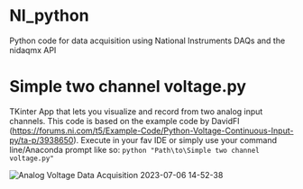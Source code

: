 # NI_python
Python code for data acquisition using National Instruments DAQs and the nidaqmx API

# Simple two channel voltage.py
TKinter App that lets you visualize and record from two analog input channels. This code is based on the example code by DavidFI (https://forums.ni.com/t5/Example-Code/Python-Voltage-Continuous-Input-py/ta-p/3938650).
Execute in your fav IDE or simply use your command line/Anaconda prompt like so:
```python "Path\to\Simple two channel voltage.py"```

![Analog Voltage Data Acquisition 2023-07-06 14-52-38](https://github.com/muchaste/NI_python/assets/29571419/599549f3-0fbc-4ebc-bd7c-a0117fd09de5)
